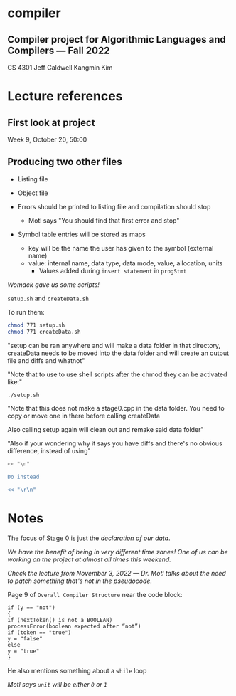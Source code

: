# compiler
## Compiler project for Algorithmic Languages and Compilers — Fall 2022

CS 4301
Jeff Caldwell
Kangmin Kim

# Lecture references
## First look at project
Week 9, October 20, 50:00

## Producing two other files
- Listing file
- Object file
- Errors should be printed to listing file and compilation should stop
  - Motl says "You should find that first error and stop"

- Symbol table entries will be stored as maps
  - key will be the name the user has given to the symbol (external name)
  - value: internal name, data type, data mode, value, allocation, units
    - Values added during `insert statement` in `progStmt`

_Womack gave us some scripts!_

`setup.sh` and `createData.sh`

To run them:

```bash
chmod 771 setup.sh
chmod 771 createData.sh
```

"setup can be ran anywhere and will make a data folder in that directory, createData needs to be moved into the data folder and will create an output file and diffs and whatnot"

"Note that to use to use shell scripts after the chmod they can be activated like:"

```bash
./setup.sh
```
"Note that this does not make a stage0.cpp in the data folder. You need to copy or move one in there before calling createData 

Also calling setup again will clean out and remake said data folder"

"Also if your wondering why it says you have diffs and there's no obvious difference, instead of using"

```bash
<< "\n"

Do instead 

<< "\r\n"
```

# Notes

The focus of Stage 0 is just the _declaration of our data_.

_We have the benefit of being in very different time zones! One of us can be working on the project at almost all times this weekend._

_Check the lecture from November 3, 2022 — Dr. Motl talks about the need to patch something that's not in the pseudocode._

Page 9 of `Overall Compiler Structure` near the code block:

```
if (y == "not")
{
if (nextToken() is not a BOOLEAN)
processError(boolean expected after “not”)
if (token == "true")
y = "false"
else
y = "true"
}
```

He also mentions something about a `while` loop

_Motl says `unit` will be either `0` or `1`_